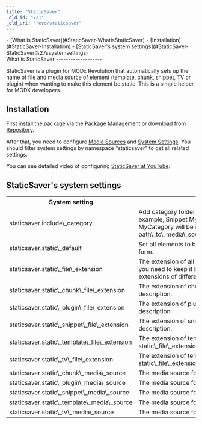 ```yaml
---
title: "StaticSaver"
_old_id: "721"
_old_uri: "revo/staticsaver"
---
```


<div>- [What is StaticSaver](#StaticSaver-WhatisStaticSaver)
- [Installation](#StaticSaver-Installation)
- [StaticSaver's system settings](#StaticSaver-StaticSaver%27ssystemsettings)

</div>What is StaticSaver
-------------------

StaticSaver is a plugin for MODx Revolution that automatically sets up the name of file and media source of element (template, chunk, snippet, TV or plugin) when wanting to make this element be static. This is a simple helper for MODX developers.

Installation
------------

First install the package via the Package Management or download from [Repository](http://modx.com/extras/package/staticsaver).

After that, you need to configure [Media Sources](display/revolution20/Adding+a+Media+Source) and [System Settings](display/revolution20/System+Settings). You should filter system settings by namespace "staticsaver" to get all related settings.

You can see detailed video of configuring [StaticSaver at YouTube](http://www.youtube.com/watch?v=l3ObHPfFKTM).

StaticSaver's system settings
-----------------------------

<table><tbody><tr><th>System setting</th> <th>Description   
</th> <th>Default   
</th> </tr><tr><td>staticsaver.include\_category   
</td> <td>Add category folder to the path of element. For example, Snippet MySnippet in category MyCategory will be in path\_to\_media\_source/MyCategory/MySnippet.php   
</td> <td>false   
</td> </tr><tr><td>staticsaver.static\_default   
</td> <td>Set all elements to be static on opening of element's form.   
</td> <td>false   
</td> </tr><tr><td>staticsaver.static\_file\_extension   
</td> <td>The extension of all elements. It is of high priority. So you need to keep it blank for setting up different extensions of different elements.   
</td> <td>php   
</td> </tr><tr><td>staticsaver.static\_chunk\_file\_extension   
</td> <td>The extension of chunks. See static\_file\_extension description.   
</td> <td>php   
</td> </tr><tr><td>staticsaver.static\_plugin\_file\_extension   
</td> <td>The extension of plugins. See static\_file\_extension description.   
</td> <td>php   
</td> </tr><tr><td>staticsaver.static\_snippet\_file\_extension   
</td> <td>The extension of snippets. See static\_file\_extension description.   
</td> <td>php   
</td> </tr><tr><td>staticsaver.static\_template\_file\_extension   
</td> <td>The extension of templates. See static\_file\_extension description.   
</td> <td>php   
</td> </tr><tr><td>staticsaver.static\_tv\_file\_extension   
</td> <td>The extension of template variables. See static\_file\_extension description.   
</td> <td>php   
</td> </tr><tr><td>staticsaver.static\_chunk\_media\_source   
</td> <td>The media source for chunks.   
</td> <td>1   
</td> </tr><tr><td>staticsaver.static\_plugin\_media\_source   
</td> <td>The media source for plugins.   
</td> <td>1   
</td> </tr><tr><td>staticsaver.static\_snippet\_media\_source   
</td> <td>The media source for snippets.   
</td> <td>1   
</td> </tr><tr><td>staticsaver.static\_template\_media\_source   
</td> <td>The media source forf templates.   
</td> <td>1   
</td> </tr><tr><td>staticsaver.static\_tv\_media\_source   
</td> <td>The media source for template variables.   
</td> <td>1   
</td></tr></tbody></table>